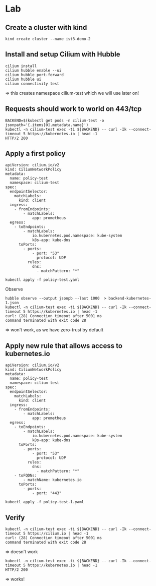 # Lab

## Create a cluster with kind

```
kind create cluster --name ist3-demo-2
```

## Install and setup Cilium with Hubble

```
cilium install  
cilium hubble enable --ui
cilium hubble port-forward
cilium hubble ui  
cilium connectivity test
```
=> this creates namespace cilium-test which we will use later on!

## Requests should work to world on 443/tcp

```
BACKEND=$(kubectl get pods -n cilium-test -o jsonpath='{.items[0].metadata.name}')
kubectl -n cilium-test exec -ti ${BACKEND} -- curl -Ik --connect-timeout 5 https://kubernetes.io | head -1
HTTP/2 200
```

## Apply a first policy

```
apiVersion: cilium.io/v2
kind: CiliumNetworkPolicy
metadata:
  name: policy-test
  namespace: cilium-test
spec:
  endpointSelector:
    matchLabels:
      kind: client
  ingress:
    - fromEndpoints:
        - matchLabels:
            app: prometheus
  egress:
    - toEndpoints:
        - matchLabels:
            io.kubernetes.pod.namespace: kube-system
            k8s-app: kube-dns
      toPorts:
        - ports:
            - port: "53"
              protocol: UDP
          rules:
            dns:
              - matchPattern: "*"
```
```
kubectl apply -f policy-test.yaml 
```

Observe
```
hubble observe --output jsonpb --last 1000  > backend-kubernetes-1.json
kubectl -n cilium-test exec -ti ${BACKEND} -- curl -Ik --connect-timeout 5 https://kubernetes.io | head -1
curl: (28) Connection timeout after 5001 ms
command terminated with exit code 28
```
=> won't work, as we have zero-trust by default


## Apply new rule that allows access to kubernetes.io


```
apiVersion: cilium.io/v2
kind: CiliumNetworkPolicy
metadata:
  name: policy-test
  namespace: cilium-test
spec:
  endpointSelector:
    matchLabels:
      kind: client
  ingress:
    - fromEndpoints:
        - matchLabels:
            app: prometheus
  egress:
    - toEndpoints:
        - matchLabels:
            io.kubernetes.pod.namespace: kube-system
            k8s-app: kube-dns
      toPorts:
        - ports:
            - port: "53"
              protocol: UDP
          rules:
            dns:
              - matchPattern: "*"
    - toFQDNs:
        - matchName: kubernetes.io
      toPorts:
        - ports:
            - port: "443"
```
```
kubectl apply -f policy-test-1.yaml
```

## Verify

```
kubectl -n cilium-test exec -ti ${BACKEND} -- curl -Ik --connect-timeout 5 https://cilium.io | head -1
curl: (28) Connection timeout after 5001 ms
command terminated with exit code 28
```
=> doesn't work

```
kubectl -n cilium-test exec -ti ${BACKEND} -- curl -Ik --connect-timeout 5 https://kubernetes.io | head -1
HTTP/2 200
```
=> works!
